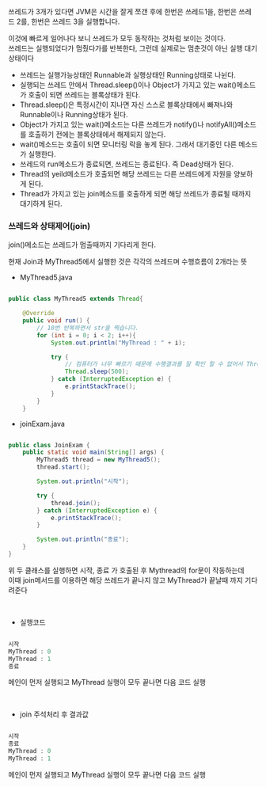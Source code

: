 쓰레드가 3개가 있다면 JVM은 시간을 잘게 쪼갠 후에 한번은 쓰레드1을, 한번은 쓰레드 2를, 한번은 쓰레드 3을 실행합니다. 

이것에 빠르게 일어나다 보니 쓰레드가 모두 동작하는 것처럼 보이는 것이다. <br/>
쓰레드는 실행되었다가 멈췄다가를 반복한다, 그런데 실제로는 멈춘것이 아닌 실행 대기상태이다

* 쓰레드는 실행가능상태인 Runnable과 실행상태인 Running상태로 나뉜다.
* 실행되는 쓰레드 안에서 Thread.sleep()이나 Object가 가지고 있는 wait()메소드가 호출이 되면 쓰레드는 블록상태가 된다.
* Thread.sleep()은 특정시간이 지나면 자신 스스로 블록상태에서 빠져나와 Runnable이나 Running상태가 된다.
* Object가 가지고 있는 wait()메소드는 다른 쓰레드가 notify()나 notifyAll()메소드를 호출하기 전에는 블록상태에서 해제되지 않는다.
* wait()메소드는 호출이 되면 모니터링 락을 놓게 된다. 그래서 대기중인 다른 메소드가 실행한다.
* 쓰레드의 run메소드가 종료되면, 쓰레드는 종료된다. 즉 Dead상태가 된다.
* Thread의 yeild메소드가 호출되면 해당 쓰레드는 다른 쓰레드에게 자원을 양보하게 된다.
* Thread가 가지고 있는 join메소드를 호출하게 되면 해당 쓰레드가 종료될 때까지 대기하게 된다.

### 쓰레드와 상태제어(join)

join()메소드는 쓰레드가 멈출때까지 기다리게 한다.

현재 Join과 MyThread5에서 실행한 것은 각각의 쓰레드며 수행흐름이 2개라는 뜻


* MyThread5.java

```java

public class MyThread5 extends Thread{

    @Override
    public void run() {
        // 10번 반복하면서 str을 찍습니다.
        for (int i = 0; i < 2; i++){
            System.out.println("MyThread : " + i);

            try {
                // 컴퓨터가 너무 빠르기 때문에 수행결과를 잘 확인 할 수 없어서 Thread.sleep() 메서드를 이용해서 천천히 출력
                Thread.sleep(500);
            } catch (InterruptedException e) {
                e.printStackTrace();
            }
        }
    }

```

* joinExam.java

```java

public class JoinExam {
    public static void main(String[] args) {
        MyThread5 thread = new MyThread5();
        thread.start();

        System.out.println("시작");

        try {
            thread.join();
        } catch (InterruptedException e) {
            e.printStackTrace();
        }

        System.out.println("종료");
    }
}

```

위 두 클래스를 실행하면 시작, 종료 가 호출된 후 Mythread의 for문이 작동하는데 <br/>
이때 join메서드를 이용하면 해당 쓰레드가 끝나지 않고 MyThread가 끝날때 까지 기다려준다

<br/>

* 실행코드

```java

시작
MyThread : 0
MyThread : 1
종료

```

메인이 먼저 실행되고 MyThread 실행이 모두 끝나면 다음 코드 실행

<br/>

* join 주석처리 후 결과값

```java

시작
종료
MyThread : 0
MyThread : 1

```

메인이 먼저 실행되고 MyThread 실행이 모두 끝나면 다음 코드 실행
